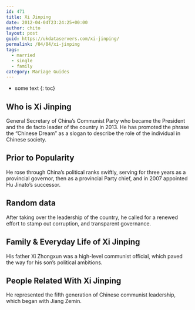 ```yaml
---
id: 471
title: Xi Jinping
date: 2012-04-04T23:24:25+00:00
author: chito
layout: post
guid: https://ukdataservers.com/xi-jinping/
permalink: /04/04/xi-jinping  
tags:
  - married
  - single
  - family
category: Mariage Guides
---
```


* some text
{: toc}


## Who is  Xi Jinping
                  
                  
                  
General Secretary of China&#8217;s Communist Party who became the President and the de facto leader of the country in 2013. He has promoted the phrase the &#8220;Chinese Dream&#8221; as a slogan to describe the role of the individual in Chinese society.
                  
                
                
                
## Prior to Popularity 
                  
                  
                  
He rose through China&#8217;s political ranks swiftly, serving for three years as a provincial governor, then as a provincial Party chief, and in 2007 appointed Hu Jinato&#8217;s successor.
                  
                
                
                
## Random data 
                  
                  
                  
After taking over the leadership of the country, he called for a renewed effort to stamp out corruption, and transparent governance.
                  
                
                
                
## Family & Everyday Life of Xi Jinping
                  
                  
                  
His father Xi Zhongxun was a high-level communist official, which paved the way for his son&#8217;s political ambitions.
                  
                
                
                
## People Related With  Xi Jinping
                  
                  
                  
He represented the fifth generation of Chinese communist leadership, which began with Jiang Zemin.
                  
                
              
            
          
          
          
    
    
  
